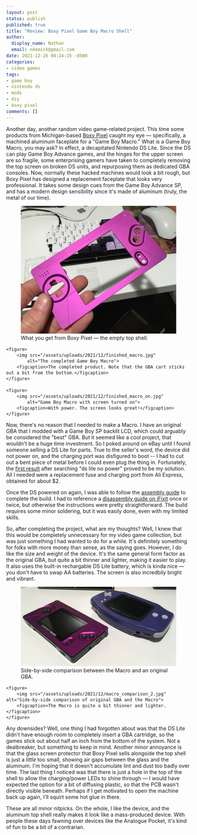 ```yaml
---
layout: post
status: publish
published: true
title: "Review: Boxy Pixel Game Boy Macro Shell"
author:
  display_name: Nathan
  email: ndemick@gmail.com
date: 2021-12-26 08:24:25 -0500
categories:
- video games
tags:
- game boy
- nintendo ds
- mods
- diy
- boxy pixel
comments: []
---
```

Another day, another random video game-related project. This time some products from Michigan-based [Boxy Pixel](https://www.boxypixel.com)
caught my eye &mdash; specifically, a machined aluminum faceplate for a "Game Boy Macro." What is a Game Boy Macro,
you may ask? In effect, a decapitated Nintendo DS Lite. Since the DS can play Game Boy Advance games, and the
hinges for the upper screen are so fragile, some enterprising gamers have taken to completely
removing the top screen on broken DS units, and repurposing them as dedicated GBA consoles.
Now, normally these hacked machines would look a bit rough, but Boxy Pixel has designed
a replacement faceplate that looks very professional. It takes some design cues from the
Game Boy Advance SP, and has a modern design sensibility since it's made of aluminum (truly, the metal
of our time).

<section class="figure-group">
    <figure>
        <img src="/assets/uploads/2021/12/aluminum_shell.jpg"
            alt="Aluminum Game Boy Macro top shell">
        <figcaption>What you get from Boxy Pixel &mdash; the empty top shell. </figcaption>
    </figure>

    <figure>
        <img src="/assets/uploads/2021/12/finished_macro.jpg"
            alt="The completed Game Boy Macro">
        <figcaption>The completed product. Note that the GBA cart sticks out a bit from the bottom.</figcaption>
    </figure>

    <figure>
        <img src="/assets/uploads/2021/12/finished_macro_on.jpg"
            alt="Game Boy Macro with screen turned on">
        <figcaption>With power. The screen looks great!</figcaption>
    </figure>
</section>

Now, there's no reason that I needed to make a Macro. I have an original GBA that I modded with a Game Boy SP
backlit LCD, which could arguably be considered the "best" GBA. But it seemed like a cool
project, that wouldn't be a huge time investment. So I poked around on eBay until
I found someone selling a DS Lite for parts. True to the seller's word, the device did not power
on, and the charging port was disfigured to boot -- I had to cut out a bent piece of metal
before I could even plug the thing in. Fortunately, the [first result](https://www.youtube.com/watch?v=BltZ9MhW_AI) after searching
"ds lite no power" proved to be my solution. All I needed were a replacement fuse and charging port
from Ali Express, obtained for about $2.

Once the DS powered on again, I was able to follow the [assembly guide](https://www.boxypixel.com/pages/assembly-guide-ds-lite-macro)
to complete the build. I had to reference a [disassembly guide on iFixit](https://www.ifixit.com/Guide/Nintendo+DS+Lite+Disassembly/86279) once
or twice, but otherwise the instructions were pretty straightforward. The build requires some minor
soldering, but it was easily done, even with my limited skills.

So, after completing the project, what are my thoughts? Well, I knew that this would be completely
unnecessary for my video game collection, but was just something I had wanted to do for a while.
It's definitely something for folks with more money than sense, as the saying goes. However,
I do like the size and weight of the device. It's the same general form factor as the
original GBA, but quite a bit thinner and lighter, making it easier to play. It also
uses the built-in rechargable DS Lite battery, which is kinda nice &mdash; you don't have to
swap AA batteries. The screen is also incredbily bright and vibrant.

<section class="figure-group">
    <figure>
        <img src="/assets/uploads/2021/12/macro_comparison_1.jpg" alt="Side-by-side comparison of original GBA and the Macro">
        <figcaption>Side-by-side comparison between the Macro and an original GBA.</figcaption>
    </figure>

    <figure>
        <img src="/assets/uploads/2021/12/macro_comparison_2.jpg" alt="Side-by-side comparison of original GBA and the Macro">
        <figcaption>The Macro is quite a bit thinner and lighter.</figcaption>
    </figure>
</section>

Any downsides? Well, one thing I had forgotten about was that the DS Lite didn't have
enough room to completely insert a GBA cartridge, so the games stick out about
half an inch from the bottom of the system. Not a dealbreaker, but something
to keep in mind. Another minor annoyance is that the glass screen protector that Boxy Pixel
sells alongside the top shell is just a _little_ too small, showing air gaps
between the glass and the aluminum. I'm hoping that it doesn't accumulate lint and dust too
badly over time. The last thing I noticed was that there is just a hole in the top of the shell
to allow the charging/power LEDs to shine through &mdash; I would have expected the option
for a bit of diffusing plastic, so that the PCB wasn't directly visible beneath. Perhaps
if I get motivated to open the machine back up again, I'll squirt some hot glue in there.

These are all minor nitpicks. On the whole, I like the device, and the aluminum top shell really makes
it look like a mass-produced device. With people these days fawning over devices like the Analogue Pocket,
it's kind of fun to be a bit of a contrarian.

